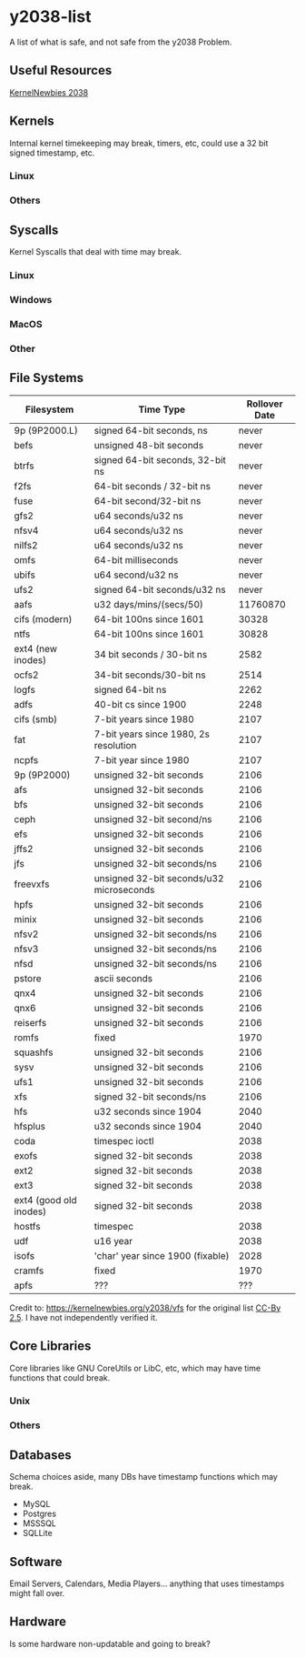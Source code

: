 # y2038-list
A list of what is safe, and not safe from the y2038 Problem. 

## Useful Resources
[KernelNewbies 2038](https://kernelnewbies.org/y2038)


## Kernels
Internal kernel timekeeping may break, timers, etc, could use a 32 bit signed timestamp, etc. 
### Linux
### Others

## Syscalls
Kernel Syscalls that deal with time may break. 
### Linux
### Windows
### MacOS
### Other

## File Systems
| Filesystem | Time Type | Rollover Date
| --- | --- | --- |
| 9p (9P2000.L) | signed 64-bit seconds, ns | never |
| befs | unsigned 48-bit seconds | never |
| btrfs | signed 64-bit seconds, 32-bit ns | never |
| f2fs | 64-bit seconds / 32-bit ns | never |
| fuse | 64-bit second/32-bit ns | never | 
| gfs2 | u64 seconds/u32 ns | never |
| nfsv4 | u64 seconds/u32 ns | never | 
| nilfs2 | u64 seconds/u32 ns | never |
| omfs | 64-bit milliseconds | never |
| ubifs | u64 second/u32 ns | never |
| ufs2 | signed 64-bit seconds/u32 ns | never | 
| aafs | u32 days/mins/(secs/50) | 11760870 |
| cifs (modern) | 64-bit 100ns since 1601 | 30328 |
| ntfs | 64-bit 100ns since 1601 | 30828 | 
| ext4 (new inodes) | 34 bit seconds / 30-bit ns | 2582 |
| ocfs2 | 34-bit seconds/30-bit ns | 2514| 
| logfs | signed 64-bit ns | 2262 | 
| adfs | 40-bit cs since 1900 | 2248 |
| cifs (smb) | 7-bit years since 1980 | 2107 |
| fat | 7-bit years since 1980, 2s resolution | 2107 |
| ncpfs | 7-bit year since 1980 | 2107 | 
| 9p (9P2000) | unsigned 32-bit seconds | 2106 |
| afs | unsigned 32-bit seconds | 2106 |
| bfs | unsigned 32-bit seconds | 2106 | 
| ceph | unsigned 32-bit second/ns | 2106 |
| efs | unsigned 32-bit seconds | 2106 |
| jffs2 | unsigned 32-bit seconds | 2106 | 
| jfs | unsigned 32-bit seconds/ns | 2106 | 
| freevxfs | unsigned 32-bit seconds/u32 microseconds | 2106 | 
| hpfs | unsigned 32-bit seconds | 2106 |
| minix | unsigned 32-bit seconds | 2106 | 
| nfsv2 | unsigned 32-bit seconds/ns | 2106 | 
| nfsv3 | unsigned 32-bit seconds/ns | 2106 | 
| nfsd | unsigned 32-bit seconds/ns | 2106 | 
| pstore | ascii seconds | 2106 | 
| qnx4 | unsigned 32-bit seconds | 2106 | 
| qnx6 | unsigned 32-bit seconds | 2106 |
| reiserfs | unsigned 32-bit seconds | 2106 |
| romfs | fixed | 1970 | 
| squashfs | unsigned 32-bit seconds | 2106 | 
| sysv | unsigned 32-bit seconds | 2106 | 
| ufs1 | unsigned 32-bit seconds | 2106 | 
| xfs | signed 32-bit seconds/ns | 2106 |
| hfs | u32 seconds since 1904 | 2040 | 
| hfsplus | u32 seconds since 1904 | 2040 | 
| coda | timespec ioctl | 2038 |
| exofs | signed 32-bit seconds | 2038 |
| ext2 | signed 32-bit seconds | 2038 | 
| ext3 | signed 32-bit seconds | 2038
| ext4 (good old inodes) | signed 32-bit seconds | 2038 | 
| hostfs | timespec | 2038 | 
| udf | u16 year | 2038|
| isofs | 'char' year since 1900 (fixable) | 2028 | 
| cramfs | fixed | 1970 | 
| apfs | ??? | ??? | 

Credit to: https://kernelnewbies.org/y2038/vfs for the original list [CC-By 2.5](https://creativecommons.org/licenses/by/2.5/). I have not independently verified it. 

## Core Libraries
Core libraries like GNU CoreUtils or LibC, etc, which may have time functions that could break. 
### Unix
### Others

## Databases 
Schema choices aside, many DBs have timestamp functions which may break. 

* MySQL
* Postgres
* MSSSQL
* SQLLite 

## Software
Email Servers, Calendars, Media Players... anything that uses timestamps might fall over. 

## Hardware
Is some hardware non-updatable and going to break? 
